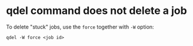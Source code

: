 # qdel command does not delete a job

To delete "stuck" jobs, use the `force` together with `-W` option:

    qdel -W force <job id>

